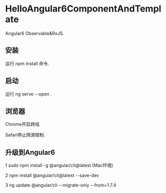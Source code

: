 # HelloAngular6ComponentAndTemplate

Angular6 Observable&RxJS.

## 安装

运行 npm install 命令.

## 启动

运行 ng serve --open .

## 浏览器

Chrome开启跨域.

Safari停止跨源限制.

## 升级到Angular6

1 sudo npm install -g @angular/cli@latest (Mac环境)

2 npm install @angular/cli@latest --save-dev

3 ng update @angular/cli --migrate-only --from=1.7.4
